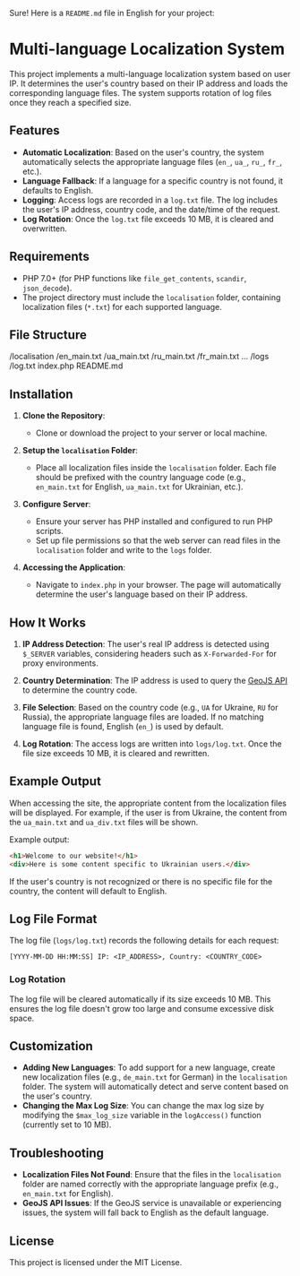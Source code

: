 Sure! Here is a `README.md` file in English for your project:


# Multi-language Localization System

This project implements a multi-language localization system based on user IP. It determines the user's country based on their IP address and loads the corresponding language files. The system supports rotation of log files once they reach a specified size.

## Features

- **Automatic Localization**: Based on the user's country, the system automatically selects the appropriate language files (`en_`, `ua_`, `ru_`, `fr_`, etc.).
- **Language Fallback**: If a language for a specific country is not found, it defaults to English.
- **Logging**: Access logs are recorded in a `log.txt` file. The log includes the user's IP address, country code, and the date/time of the request.
- **Log Rotation**: Once the `log.txt` file exceeds 10 MB, it is cleared and overwritten.

## Requirements

- PHP 7.0+ (for PHP functions like `file_get_contents`, `scandir`, `json_decode`).
- The project directory must include the `localisation` folder, containing localization files (`*.txt`) for each supported language.

## File Structure


/localisation
    /en_main.txt
    /ua_main.txt
    /ru_main.txt
    /fr_main.txt
    ...
/logs
    /log.txt
index.php
README.md


## Installation

1. **Clone the Repository**:
    - Clone or download the project to your server or local machine.

2. **Setup the `localisation` Folder**:
    - Place all localization files inside the `localisation` folder. Each file should be prefixed with the country language code (e.g., `en_main.txt` for English, `ua_main.txt` for Ukrainian, etc.).

3. **Configure Server**:
    - Ensure your server has PHP installed and configured to run PHP scripts.
    - Set up file permissions so that the web server can read files in the `localisation` folder and write to the `logs` folder.

4. **Accessing the Application**:
    - Navigate to `index.php` in your browser. The page will automatically determine the user's language based on their IP address.

## How It Works

1. **IP Address Detection**: The user's real IP address is detected using `$_SERVER` variables, considering headers such as `X-Forwarded-For` for proxy environments.
   
2. **Country Determination**: The IP address is used to query the [GeoJS API](https://get.geojs.io/) to determine the country code.

3. **File Selection**: Based on the country code (e.g., `UA` for Ukraine, `RU` for Russia), the appropriate language files are loaded. If no matching language file is found, English (`en_`) is used by default.

4. **Log Rotation**: The access logs are written into `logs/log.txt`. Once the file size exceeds 10 MB, it is cleared and rewritten.

## Example Output

When accessing the site, the appropriate content from the localization files will be displayed. For example, if the user is from Ukraine, the content from the `ua_main.txt` and `ua_div.txt` files will be shown.

Example output:

```html
<h1>Welcome to our website!</h1>
<div>Here is some content specific to Ukrainian users.</div>
```

If the user's country is not recognized or there is no specific file for the country, the content will default to English.

## Log File Format

The log file (`logs/log.txt`) records the following details for each request:

```
[YYYY-MM-DD HH:MM:SS] IP: <IP_ADDRESS>, Country: <COUNTRY_CODE>
```

### Log Rotation

The log file will be cleared automatically if its size exceeds 10 MB. This ensures the log file doesn't grow too large and consume excessive disk space.

## Customization

- **Adding New Languages**: To add support for a new language, create new localization files (e.g., `de_main.txt` for German) in the `localisation` folder. The system will automatically detect and serve content based on the user's country.
- **Changing the Max Log Size**: You can change the max log size by modifying the `$max_log_size` variable in the `logAccess()` function (currently set to 10 MB).

## Troubleshooting

- **Localization Files Not Found**: Ensure that the files in the `localisation` folder are named correctly with the appropriate language prefix (e.g., `en_main.txt` for English).
- **GeoJS API Issues**: If the GeoJS service is unavailable or experiencing issues, the system will fall back to English as the default language.

## License

This project is licensed under the MIT License.

